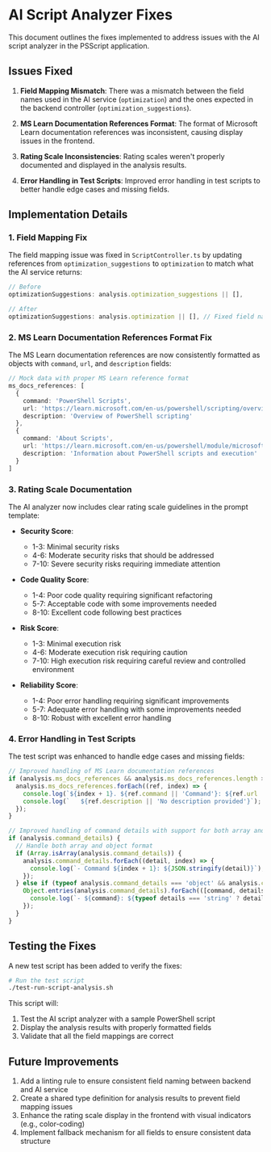 # AI Script Analyzer Fixes

This document outlines the fixes implemented to address issues with the AI script analyzer in the PSScript application.

## Issues Fixed

1. **Field Mapping Mismatch**: There was a mismatch between the field names used in the AI service (`optimization`) and the ones expected in the backend controller (`optimization_suggestions`).

2. **MS Learn Documentation References Format**: The format of Microsoft Learn documentation references was inconsistent, causing display issues in the frontend.

3. **Rating Scale Inconsistencies**: Rating scales weren't properly documented and displayed in the analysis results.

4. **Error Handling in Test Scripts**: Improved error handling in test scripts to better handle edge cases and missing fields.

## Implementation Details

### 1. Field Mapping Fix

The field mapping issue was fixed in `ScriptController.ts` by updating references from `optimization_suggestions` to `optimization` to match what the AI service returns:

```typescript
// Before
optimizationSuggestions: analysis.optimization_suggestions || [],

// After
optimizationSuggestions: analysis.optimization || [], // Fixed field name from optimization_suggestions to optimization
```

### 2. MS Learn Documentation References Format Fix

The MS Learn documentation references are now consistently formatted as objects with `command`, `url`, and `description` fields:

```typescript
// Mock data with proper MS Learn reference format
ms_docs_references: [
  {
    command: 'PowerShell Scripts',
    url: 'https://learn.microsoft.com/en-us/powershell/scripting/overview',
    description: 'Overview of PowerShell scripting'
  },
  {
    command: 'About Scripts',
    url: 'https://learn.microsoft.com/en-us/powershell/module/microsoft.powershell.core/about/about_scripts',
    description: 'Information about PowerShell scripts and execution'
  }
]
```

### 3. Rating Scale Documentation

The AI analyzer now includes clear rating scale guidelines in the prompt template:

- **Security Score**:
  - 1-3: Minimal security risks
  - 4-6: Moderate security risks that should be addressed
  - 7-10: Severe security risks requiring immediate attention

- **Code Quality Score**:
  - 1-4: Poor code quality requiring significant refactoring
  - 5-7: Acceptable code with some improvements needed
  - 8-10: Excellent code following best practices

- **Risk Score**:
  - 1-3: Minimal execution risk
  - 4-6: Moderate execution risk requiring caution
  - 7-10: High execution risk requiring careful review and controlled environment

- **Reliability Score**:
  - 1-4: Poor error handling requiring significant improvements
  - 5-7: Adequate error handling with some improvements needed
  - 8-10: Robust with excellent error handling

### 4. Error Handling in Test Scripts

The test script was enhanced to handle edge cases and missing fields:

```javascript
// Improved handling of MS Learn documentation references
if (analysis.ms_docs_references && analysis.ms_docs_references.length > 0) {
  analysis.ms_docs_references.forEach((ref, index) => {
    console.log(`${index + 1}. ${ref.command || 'Command'}: ${ref.url || 'No URL provided'}`);
    console.log(`   ${ref.description || 'No description provided'}`);
  });
}

// Improved handling of command details with support for both array and object formats
if (analysis.command_details) {
  // Handle both array and object format
  if (Array.isArray(analysis.command_details)) {
    analysis.command_details.forEach((detail, index) => {
      console.log(`- Command ${index + 1}: ${JSON.stringify(detail)}`);
    });
  } else if (typeof analysis.command_details === 'object' && analysis.command_details !== null) {
    Object.entries(analysis.command_details).forEach(([command, details]) => {
      console.log(`- ${command}: ${typeof details === 'string' ? details : JSON.stringify(details)}`);
    });
  }
}
```

## Testing the Fixes

A new test script has been added to verify the fixes:

```bash
# Run the test script
./test-run-script-analysis.sh
```

This script will:

1. Test the AI script analyzer with a sample PowerShell script
2. Display the analysis results with properly formatted fields
3. Validate that all the field mappings are correct

## Future Improvements

1. Add a linting rule to ensure consistent field naming between backend and AI service
2. Create a shared type definition for analysis results to prevent field mapping issues
3. Enhance the rating scale display in the frontend with visual indicators (e.g., color-coding)
4. Implement fallback mechanism for all fields to ensure consistent data structure